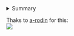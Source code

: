 <details>
<summary>Summary</summary>
<br />

* Something   
* Something   
* Something   

</details>

Thaks to [a-rodin](https://gist.github.com/a-rodin/fef3f543412d6e1ec5b6cf55bf197d7b) for this:    
<img src="https://render.githubusercontent.com/render/math?math=e^{i \pi} = -1">
